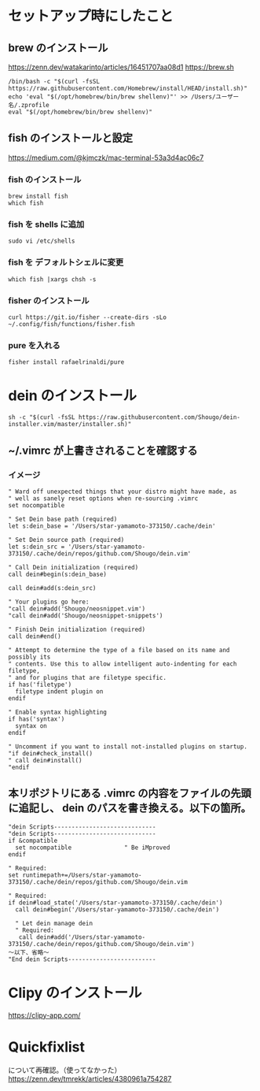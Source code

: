 # セットアップ時にしたこと
## brew のインストール
https://zenn.dev/watakarinto/articles/16451707aa08d1
https://brew.sh
```
/bin/bash -c "$(curl -fsSL https://raw.githubusercontent.com/Homebrew/install/HEAD/install.sh)"
echo 'eval "$(/opt/homebrew/bin/brew shellenv)"' >> /Users/ユーザー名/.zprofile
eval "$(/opt/homebrew/bin/brew shellenv)"
```
## fish のインストールと設定
https://medium.com/@kjmczk/mac-terminal-53a3d4ac06c7

### fish のインストール
```
brew install fish
which fish
```

### fish を shells に追加
```
sudo vi /etc/shells
```

### fish を デフォルトシェルに変更
```
which fish |xargs chsh -s
```

### fisher のインストール
```
curl https://git.io/fisher --create-dirs -sLo ~/.config/fish/functions/fisher.fish
```

### pure を入れる
```
fisher install rafaelrinaldi/pure
```

# dein のインストール
```
sh -c "$(curl -fsSL https://raw.githubusercontent.com/Shougo/dein-installer.vim/master/installer.sh)"
```

## ~/.vimrc が上書きされることを確認する
### イメージ

```
" Ward off unexpected things that your distro might have made, as
" well as sanely reset options when re-sourcing .vimrc
set nocompatible

" Set Dein base path (required)
let s:dein_base = '/Users/star-yamamoto-373150/.cache/dein'

" Set Dein source path (required)
let s:dein_src = '/Users/star-yamamoto-373150/.cache/dein/repos/github.com/Shougo/dein.vim'

" Call Dein initialization (required)
call dein#begin(s:dein_base)

call dein#add(s:dein_src)

" Your plugins go here:
"call dein#add('Shougo/neosnippet.vim')
"call dein#add('Shougo/neosnippet-snippets')

" Finish Dein initialization (required)
call dein#end()

" Attempt to determine the type of a file based on its name and possibly its
" contents. Use this to allow intelligent auto-indenting for each filetype,
" and for plugins that are filetype specific.
if has('filetype')
  filetype indent plugin on
endif

" Enable syntax highlighting
if has('syntax')
  syntax on
endif

" Uncomment if you want to install not-installed plugins on startup.
"if dein#check_install()
" call dein#install()
"endif
```

## 本リポジトリにある .vimrc の内容をファイルの先頭に追記し、 dein のパスを書き換える。以下の箇所。
```
"dein Scripts-----------------------------
"dein Scripts-----------------------------
if &compatible
  set nocompatible               " Be iMproved
endif

" Required:
set runtimepath+=/Users/star-yamamoto-373150/.cache/dein/repos/github.com/Shougo/dein.vim

" Required:
if dein#load_state('/Users/star-yamamoto-373150/.cache/dein')
  call dein#begin('/Users/star-yamamoto-373150/.cache/dein')

  " Let dein manage dein
  " Required:
   call dein#add('/Users/star-yamamoto-373150/.cache/dein/repos/github.com/Shougo/dein.vim')
〜以下、省略〜
"End dein Scripts-------------------------
```


# Clipy のインストール
https://clipy-app.com/


# Quickfixlist
について再確認。（使ってなかった）
https://zenn.dev/tmrekk/articles/4380961a754287

